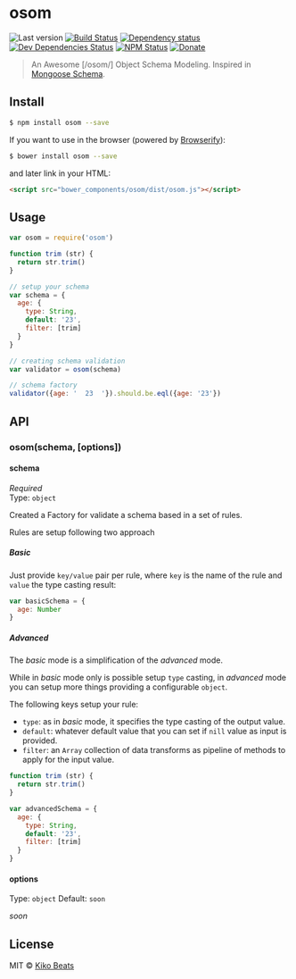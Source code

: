 # osom

![Last version](https://img.shields.io/github/tag/Kikobeats/osom.svg?style=flat-square)
[![Build Status](http://img.shields.io/travis/Kikobeats/osom/master.svg?style=flat-square)](https://travis-ci.org/Kikobeats/osom)
[![Dependency status](http://img.shields.io/david/Kikobeats/osom.svg?style=flat-square)](https://david-dm.org/Kikobeats/osom)
[![Dev Dependencies Status](http://img.shields.io/david/dev/Kikobeats/osom.svg?style=flat-square)](https://david-dm.org/Kikobeats/osom#info=devDependencies)
[![NPM Status](http://img.shields.io/npm/dm/osom.svg?style=flat-square)](https://www.npmjs.org/package/osom)
[![Donate](https://img.shields.io/badge/donate-paypal-blue.svg?style=flat-square)](https://paypal.me/Kikobeats)

> An Awesome [/osom/] Object Schema Modeling. Inspired in [Mongoose Schema](https://github.com/Automattic/mongoose#defining-a-model).

## Install

```bash
$ npm install osom --save
```

If you want to use in the browser (powered by [Browserify](http://browserify.org/)):

```bash
$ bower install osom --save
```

and later link in your HTML:

```html
<script src="bower_components/osom/dist/osom.js"></script>
```
## Usage

```js
var osom = require('osom')

function trim (str) {
  return str.trim()
}

// setup your schema
var schema = {
  age: {
    type: String,
    default: '23',
    filter: [trim]
  }
}

// creating schema validation
var validator = osom(schema)

// schema factory
validator({age: '  23  '}).should.be.eql({age: '23'})
```

## API

### osom(schema, [options])

#### schema

*Required*<br>
Type: `object`

Created a Factory for validate a schema based in a set of rules.

Rules are setup following two approach

##### Basic

Just provide `key/value` pair per rule, where `key` is the name of the rule and `value` the type casting result:

```js
var basicSchema = {
  age: Number
}
```

##### Advanced

The *basic* mode is a simplification of the *advanced* mode.

While in *basic* mode only is possible setup `type` casting, in *advanced* mode you can setup more things providing a configurable `object`.

The following keys setup your rule:

- `type`: as in *basic* mode, it specifies the type casting of the output value.
- `default`: whatever default value that you can set if `nill` value as input is provided.
- `filter`: an `Array` collection of data transforms as pipeline of methods to apply for the input value.

```js
function trim (str) {
  return str.trim()
}

var advancedSchema = {
  age: {
    type: String,
    default: '23',
    filter: [trim]
  }
}
```

#### options

Type: `object`
Default: `soon`

*soon*

## License

MIT © [Kiko Beats](http://kikobeats.com)
